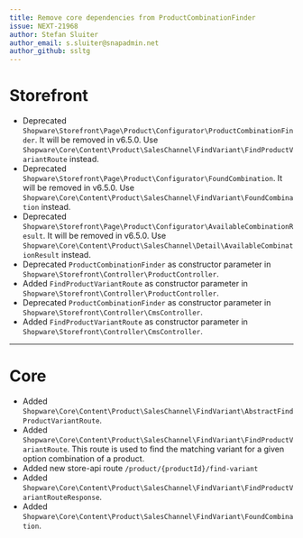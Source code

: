 ```yaml
---
title: Remove core dependencies from ProductCombinationFinder
issue: NEXT-21968
author: Stefan Sluiter
author_email: s.sluiter@snapadmin.net
author_github: ssltg
---
```

# Storefront
* Deprecated `Shopware\Storefront\Page\Product\Configurator\ProductCombinationFinder`. It will be removed in v6.5.0. Use `Shopware\Core\Content\Product\SalesChannel\FindVariant\FindProductVariantRoute` instead.
* Deprecated `Shopware\Storefront\Page\Product\Configurator\FoundCombination`. It will be removed in v6.5.0. Use `Shopware\Core\Content\Product\SalesChannel\FindVariant\FoundCombination` instead.
* Deprecated `Shopware\Storefront\Page\Product\Configurator\AvailableCombinationResult`. It will be removed in v6.5.0. Use `Shopware\Core\Content\Product\SalesChannel\Detail\AvailableCombinationResult` instead.
* Deprecated `ProductCombinationFinder` as constructor parameter in `Shopware\Storefront\Controller\ProductController`.
* Added `FindProductVariantRoute` as constructor parameter in `Shopware\Storefront\Controller\ProductController`.
* Deprecated `ProductCombinationFinder` as constructor parameter in `Shopware\Storefront\Controller\CmsController`.
* Added `FindProductVariantRoute` as constructor parameter in `Shopware\Storefront\Controller\CmsController`.
___
# Core
* Added `Shopware\Core\Content\Product\SalesChannel\FindVariant\AbstractFindProductVariantRoute`.
* Added `Shopware\Core\Content\Product\SalesChannel\FindVariant\FindProductVariantRoute`. This route is used to find the matching variant for a given option combination of a product.
* Added new store-api route `/product/{productId}/find-variant`
* Added `Shopware\Core\Content\Product\SalesChannel\FindVariant\FindProductVariantRouteResponse`.
* Added `Shopware\Core\Content\Product\SalesChannel\FindVariant\FoundCombination`.
